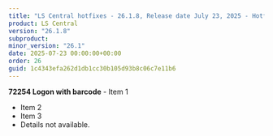 ```yaml
---
title: "LS Central hotfixes - 26.1.8, Release date July 23, 2025 - Hotfixes"
product: LS Central
version: "26.1.8"
subproduct: 
minor_version: "26.1"
date: 2025-07-23 00:00:00+00:00
order: 26
guid: 1c4343efa262d1db1cc30b105d93b8c06c7e11b6
---
```


**72254 Logon with barcode** - Item 1- Item 2- Item 3- Details not available.
